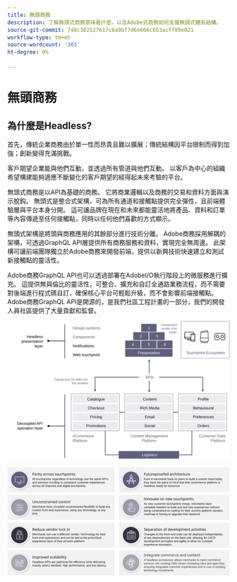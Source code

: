 ```yaml
---
title: 無頭商務
description: 了解無頭式商務意味著什麼，以及Adobe式商務如何支援無頭式體系結構。
source-git-commit: 748c302527617c6a9bf7d6e666c6b3acff89e021
workflow-type: tm+mt
source-wordcount: '303'
ht-degree: 0%

---
```



# 無頭商務

## 為什麼是Headless?

首先，傳統企業商務由於單一性而昂貴且難以擴展；傳統結構因平台限制而得到加強；創新變得充滿挑戰。

客戶期望企業能與他們互動，並透過所有管道與他們互動。 以客戶為中心的組織希望構建能夠適應不斷變化的客戶期望的經得起未來考驗的平台。

無頭式商務是以API為基礎的商務。 它將商業邏輯以及商務的交易和資料方面與演示脫鈎。 無頭式是整合式架構，可為所有通道和接觸點提供完全彈性，且前端體驗層與平台本身分開。 這可讓品牌在現在和未來都能靈活地將產品、資料和訂單等內容傳遞至任何接觸點，同時以任何他們喜歡的方式顯示。

無頭式架構是將頭與商務應用的其餘部分進行技術分離。 Adobe商務採用解耦的架構，可透過GraphQL API層提供所有商務服務和資料，實現完全無周邊。 此架構可讓前端團隊獨立於Adobe商務來開發前端，提供以新興技術快速建立和測試新接觸點的靈活性。

Adobe商務GraphQL API也可以透過部署在AdobeI/O執行階段上的微服務進行擴充。 這提供無與倫比的靈活性，可整合、擴充和自訂全通路業務流程，而不需要對後端進行程式碼自訂，確保核心平台可輕鬆升級，而不會影響前端接觸點。 Adobe商務GraphQL API是開源的，是我們社區工程計畫的一部分，我們的開發人員社區提供了大量貢獻和監督。

![無頭商務架構圖](../../../assets/playbooks/headless-diagram.svg)

![無頭商務架構圖的優點](../../../assets/playbooks/headless-benefits.svg)
